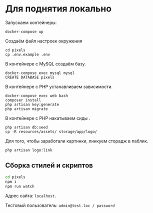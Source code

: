 # Для поднятия локально

Запускаем контейнеры:

```
docker-compose up
```

Создаём файл настроек окружения

```
cd pixels
cp .env.example .env
```

В контейнере с MySQL создаём базу.

```
docker-compose exec mysql mysql
CREATE DATABASE pixels
```

В контейнере с PHP устанавливаем зависимости.

```
docker-compose exec web bash
composer install
php artisan key:generate
php artisan migrate
```

В контейнере с PHP накатываем сиды .

```
php artisan db:seed
cp -R resources/assets/ storage/app/logo/
```

Для того, чтобы заработали картинки, линкуем сторадж в паблик.

```
php artisan logo:link
```

## Сборка стилей и скриптов

```bash
cd pixels
npm i
npm run watch
```

Адрес сайта: `localhost`.

Тестовый пользователь: 
``
admin@test.loc / password
``
